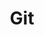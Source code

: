 ---
layout: index
title: Git
description: Distributed revision control system aimed at speed, data integrity, and support for distributed, non-linear workflows. 
---
